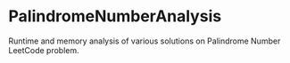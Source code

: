 # PalindromeNumberAnalysis
Runtime and memory analysis of various solutions on Palindrome Number LeetCode problem.
